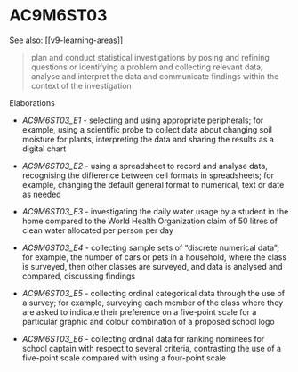 
# AC9M6ST03 

See also: [[v9-learning-areas]]

> plan and conduct statistical investigations by posing and refining questions or identifying a problem and collecting relevant data; analyse and interpret the data and communicate findings within the context of the investigation

Elaborations


- _AC9M6ST03_E1_ - selecting and using appropriate peripherals; for example, using a scientific probe to collect data about changing soil moisture for plants, interpreting the data and sharing the results as a digital chart

- _AC9M6ST03_E2_ - using a spreadsheet to record and analyse data, recognising the difference between cell formats in spreadsheets; for example, changing the default general format to numerical, text or date as needed

- _AC9M6ST03_E3_ - investigating the daily water usage by a student in the home compared to the World Health Organization claim of 50 litres of clean water allocated per person per day

- _AC9M6ST03_E4_ - collecting sample sets of “discrete numerical data”; for example, the number of cars or pets in a household, where the class is surveyed, then other classes are surveyed, and data is analysed and compared, discussing findings

- _AC9M6ST03_E5_ - collecting ordinal categorical data through the use of a survey; for example, surveying each member of the class where they are asked to indicate their preference on a five-point scale for a particular graphic and colour combination of a proposed school logo

- _AC9M6ST03_E6_ - collecting ordinal data for ranking nominees for school captain with respect to several criteria, contrasting the use of a five-point scale compared with using a four-point scale
